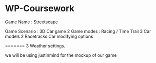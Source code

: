 # WP-Coursework


Game Name : Streetscape

Game Scenario : 3D Car game
2 Game modes : Racing / Time Trail
3 Car models
2 Racetracks
Car modifying options

=======
3 Weather settings.

we will be using justinmind for the mockup of our game 

